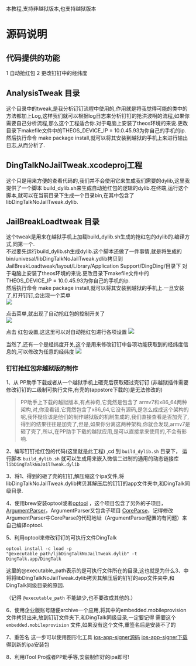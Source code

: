 
本教程,支持非越狱版本,也支持越狱版本


# 源码说明

## 代码提供的功能
1 自动抢红包
2 更改钉钉中的经纬度

## AnalysisTweak 目录
这个目录中的tweak,是我分析钉钉流程中使用的,作用就是将我觉得可能的类中的方法都加上Log,这样我们就可以根据log日志来分析钉钉的抢洪波啊的流程,如果你需要自己分析流程,那么这个工程适合你.对于电脑上安装了theos环境的来说.更改目录下makefile文件中的THEOS_DEVICE_IP = 10.0.45.93为你自己的手机的ip.  
然后执行命令 make package install,就可以将其安装到越狱的手机上来进行输出日志,从而分析了.


## DingTalkNoJailTweak.xcodeproj工程
这个只是用来方便的查看代码的,我们并不会使用它来生成我们需要的dylib,这里我提供了一个脚本 build_dylib.sh来生成自动抢红包的逻辑的dylib.在终端,运行这个脚本,就可以在当前目录下生成一个目录bin,在其中包含了libDingTalkNoJailTweak.dylib.

## JailBreakLoadtweak 目录
这个tweak是用来在越狱手机上加载build_dylib.sh生成的抢红包的dylib的.编译方式,同第一个.   
 不过要先运行build_dylib.sh生成dylib.这个脚本还做了一件事情,就是将生成的 bin/univesal/libDingTalkNoJailTweak.ydlib拷贝到 JailBreakLoadtweak/layout/Library/Application Support/DingDing/目录下
对于电脑上安装了theos环境的来说.更改目录下makefile文件中的THEOS_DEVICE_IP = 10.0.45.93为你自己的手机的ip.  
然后执行命令 make package install,就可以将其安装到越狱的手机上.一旦安装了,打开钉钉,会出现一个菜单  
![](image/IMG_5282.jpg)   
 

点击菜单,就出现了自动抢红包的控制开关了  
![](image/IMG_5498.PNG)   

点击 红包设置,这这里可以对自动抢红包进行各项设置
![](image/IMG_5499.PNG)  

当然了,还有一个是经纬度开关,这个是用来修改钉钉中各项功能获取到的经纬度信息的,可以修改为任意的经纬度
![](image/IMG_5500.PNG)






### 钉钉抢红包非越狱版的制作

1、从 PP助手下载或者从一个越狱手机上砸壳后获取砸过壳钉钉 (非越狱插件需要修改钉钉的二级制可执行文件,有壳的(appstore下载的)是无法修改的)
> PP助手上下载的越狱版本,有点神奇,它竟然是包含了 armv7和x86_64两种架构,对,你没看错,它竟然包含了x86_64,它没有源码,是怎么成成这个架构的呢,我怀疑应该是他们的制作越狱版的机制生成的,我们直接查看是否加壳了,得到的结果往往是加壳了,但是,如果你分离这两种架构,你就会发现,armv7是砸了壳了,所以,在PP助手下载的越狱应用,是可以直接拿来使用的,不会有影响.

2、编写钉钉抢红包的代码(这里就是此工程) ,cd 到 `build_dylib.sh` 目录下， 运行脚本 `build_dylib.sh` 就可以生成用来嵌入微信二进制的通用的动态链接库 `libDingTalkNoJailTweak.dylib` 

3、将1、得到的砸了壳的钉钉,解压缩这个ipa文件,将libDingTalkNoJailTweak.dylib拷贝其解压后的钉钉的app文件夹中,和DingTalk同级目录.

4、使用brew安装optool或者[optool](https://github.com/alexzielenski/optool) ，这个项目包含了另外的子项目，[ArgumentParser](https://github.com/mysteriouspants/ArgumentParser.git)，ArgumentParser又包含子项目 [CoreParse](https://github.com/beelsebob/CoreParse.git)，记得修改ArgumentParser中CoreParse的代码地址（ArgumentParser配置的有问题）来自己编译optool.

5、利用optool来修改钉钉的可执行文件DingTalk  
```shell
optool install -c load -p "@executable_path/libDingTalkNoJailTweak.dylib" -t DingTalk.app/DingTalk
```
这里的@executable_path表示的是可执行文件所在的目录,这也就是为什么3、中将将libDingTalkNoJailTweak.dylib拷贝其解压后的钉钉的app文件夹中,和DingTalk同级目录的原因.

 （记得 `@executable_path` 不能缺少,也不要改成其他的.）

6、使用企业版账号随便archive一个应用,将其中的embedded.mobileprovision文件拷贝出来,放到钉钉文件夹下,和DingTalk同级目录,一定要记得 需要这个 `embedded.mobileprovision` 文件,如果没有这个文件,重签名后是安装不了的

7、重签名 这一步可以使用图形化工具 [ios-app-signer源码](https://github.com/DanTheMan827/ios-app-signer)   [ios-app-signer下载](http://dantheman827.github.io/ios-app-signer/)  得到新的ipa安装包

8、利用iTool Pro或者PP助手等,安装制作好的ipa即可!


